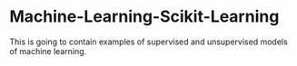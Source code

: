# Machine-Learning-Scikit-Learning
This is going to contain examples of supervised and unsupervised models of machine learning.
